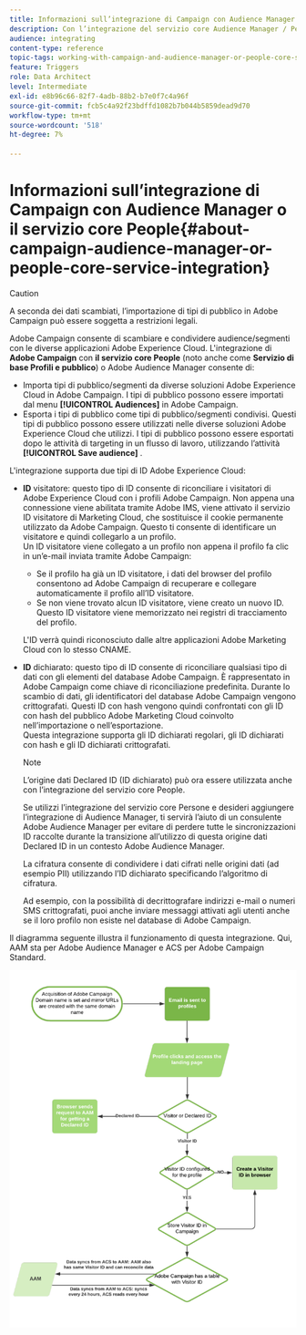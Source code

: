 ```yaml
---
title: Informazioni sull’integrazione di Campaign con Audience Manager o il servizio core People
description: Con l’integrazione del servizio core Audience Manager / Persone, puoi condividere tipi di pubblico o segmenti all’interno delle diverse soluzioni Adobe Experience Cloud.
audience: integrating
content-type: reference
topic-tags: working-with-campaign-and-audience-manager-or-people-core-service
feature: Triggers
role: Data Architect
level: Intermediate
exl-id: e8b96c66-82f7-4adb-88b2-b7e0f7c4a96f
source-git-commit: fcb5c4a92f23bdffd1082b7b044b5859dead9d70
workflow-type: tm+mt
source-wordcount: '518'
ht-degree: 7%

---
```


# Informazioni sull’integrazione di Campaign con Audience Manager o il servizio core People{#about-campaign-audience-manager-or-people-core-service-integration}

>[!CAUTION]
>
>A seconda dei dati scambiati, l’importazione di tipi di pubblico in Adobe Campaign può essere soggetta a restrizioni legali.

Adobe Campaign consente di scambiare e condividere audience/segmenti con le diverse applicazioni Adobe Experience Cloud. L&#39;integrazione di **Adobe Campaign** con **il servizio core People** (noto anche come **Servizio di base Profili e pubblico**) o Adobe Audience Manager consente di:

* Importa tipi di pubblico/segmenti da diverse soluzioni Adobe Experience Cloud in Adobe Campaign. I tipi di pubblico possono essere importati dal menu **[!UICONTROL Audiences]** in Adobe Campaign.
* Esporta i tipi di pubblico come tipi di pubblico/segmenti condivisi. Questi tipi di pubblico possono essere utilizzati nelle diverse soluzioni Adobe Experience Cloud che utilizzi. I tipi di pubblico possono essere esportati dopo le attività di targeting in un flusso di lavoro, utilizzando l’attività **[!UICONTROL Save audience]** .

L&#39;integrazione supporta due tipi di ID Adobe Experience Cloud:

* **ID** visitatore: questo tipo di ID consente di riconciliare i visitatori di Adobe Experience Cloud con i profili Adobe Campaign. Non appena una connessione viene abilitata tramite Adobe IMS, viene attivato il servizio ID visitatore di Marketing Cloud, che sostituisce il cookie permanente utilizzato da Adobe Campaign. Questo ti consente di identificare un visitatore e quindi collegarlo a un profilo.
   <br>Un ID visitatore viene collegato a un profilo non appena il profilo fa clic in un’e-mail inviata tramite Adobe Campaign:
   * Se il profilo ha già un ID visitatore, i dati del browser del profilo consentono ad Adobe Campaign di recuperare e collegare automaticamente il profilo all’ID visitatore.
   * Se non viene trovato alcun ID visitatore, viene creato un nuovo ID. Questo ID visitatore viene memorizzato nei registri di tracciamento del profilo.

   L&#39;ID verrà quindi riconosciuto dalle altre applicazioni Adobe Marketing Cloud con lo stesso CNAME.

* **ID** dichiarato: questo tipo di ID consente di riconciliare qualsiasi tipo di dati con gli elementi del database Adobe Campaign. È rappresentato in Adobe Campaign come chiave di riconciliazione predefinita. Durante lo scambio di dati, gli identificatori del database Adobe Campaign vengono crittografati. Questi ID con hash vengono quindi confrontati con gli ID con hash del pubblico Adobe Marketing Cloud coinvolto nell’importazione o nell’esportazione.
   <br>Questa integrazione supporta gli ID dichiarati regolari, gli ID dichiarati con hash e gli ID dichiarati crittografati.

   >[!NOTE]
   >
   >L’origine dati Declared ID (ID dichiarato) può ora essere utilizzata anche con l’integrazione del servizio core People.
   >
   >Se utilizzi l’integrazione del servizio core Persone e desideri aggiungere l’integrazione di Audience Manager, ti servirà l’aiuto di un consulente Adobe Audience Manager per evitare di perdere tutte le sincronizzazioni ID raccolte durante la transizione all’utilizzo di questa origine dati Declared ID in un contesto Adobe Audience Manager.


   La cifratura consente di condividere i dati cifrati nelle origini dati (ad esempio PII) utilizzando l’ID dichiarato specificando l’algoritmo di cifratura.

   Ad esempio, con la possibilità di decrittografare indirizzi e-mail o numeri SMS crittografati, puoi anche inviare messaggi attivati agli utenti anche se il loro profilo non esiste nel database di Adobe Campaign.

Il diagramma seguente illustra il funzionamento di questa integrazione. Qui, AAM sta per Adobe Audience Manager e ACS per Adobe Campaign Standard.

![](assets/aam_diagram.png)

